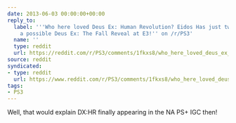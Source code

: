 ```yaml
---
date: 2013-06-03 00:00:00+00:00
reply_to:
  label: '''Who here loved Deus Ex: Human Revolution? Eidos Has just tweeted about
    a possible Deus Ex: The Fall Reveal at E3!'' on /r/PS3'
  name: ''
  type: reddit
  url: https://reddit.com/r/PS3/comments/1fkxs8/who_here_loved_deus_ex_human_revolution_eidos_has/
source: reddit
syndicated:
- type: reddit
  url: https://www.reddit.com/r/PS3/comments/1fkxs8/who_here_loved_deus_ex_human_revolution_eidos_has/cab9a4g/
tags:
- PS3
---
```


Well, that would explain DX:HR finally appearing in the NA PS+ IGC then!